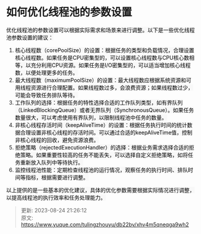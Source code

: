 # 如何优化线程池的参数设置

<font style="color:rgb(0, 0, 0);background-color:rgb(248, 248, 248);">优化线程池的参数设置可以根据实际需求和场景来进行调整。以下是一些优化线程池参数设置的建议：</font>

1. <font style="color:rgb(0, 0, 0);background-color:rgb(248, 248, 248);">核心线程数（corePoolSize）的设置：根据任务的类型和负载情况，合理设置核心线程数。如果任务是CPU密集型的，可以设置核心线程数与CPU核心数相等，以充分利用CPU资源。如果任务是I/O密集型的，可以适当增加核心线程数，以便处理更多的任务。</font>
2. <font style="color:rgb(0, 0, 0);background-color:rgb(248, 248, 248);">最大线程数（maximumPoolSize）的设置：最大线程数应根据系统资源和可用线程资源进行合理配置。如果线程数过多，会浪费资源；如果线程数过少，可能会导致任务排队等待。</font>
3. <font style="color:rgb(0, 0, 0);background-color:rgb(248, 248, 248);">工作队列的选择：根据任务的特性选择合适的工作队列类型，如有界队列（LinkedBlockingQueue）或者无界队列（SynchronousQueue）。如果任务数量很大，可以考虑使用有界队列，以限制线程池中任务的数量。</font>
4. <font style="color:rgb(0, 0, 0);background-color:rgb(248, 248, 248);">非核心线程存活时间（keepAliveTime）的设置：根据任务执行时间的统计数据合理设置非核心线程的存活时间。可以通过合适的keepAliveTime值，控制非核心线程的回收，避免资源浪费。</font>
5. <font style="color:rgb(0, 0, 0);background-color:rgb(248, 248, 248);">拒绝策略（rejectedExecutionHandler）的选择：根据业务需求选择合适的拒绝策略。如果重要性较高的任务不能丢失，可以选择自定义拒绝策略，如将任务重新放入队列中等待执行。</font>
6. <font style="color:rgb(0, 0, 0);background-color:rgb(248, 248, 248);">监控线程池性能：定期检查线程池的运行情况，观察任务的执行时间、排队时间等指标，根据需要进行调整。</font>

<font style="color:rgb(0, 0, 0);background-color:rgb(248, 248, 248);">以上提供的是一些基本的优化建议，具体的优化参数需要根据实际情况进行调整，以提高线程池的执行效率和任务处理能力。</font>



> 更新: 2023-08-24 21:26:12  
> 原文: <https://www.yuque.com/tulingzhouyu/db22bv/xhv4m5qneqga9wh2>